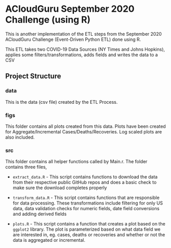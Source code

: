 # ACloudGuru September 2020 Challenge (using R)

This is another implementation of the ETL steps from the September 2020 ACloudGuru Challenge (Event-Driven Python ETL) done using R.

This ETL takes two COVID-19 Data Sources (NY Times and Johns Hopkins), applies some filters/transformations, adds fields and writes the data to a CSV

## Project Structure

### data
This is the data (csv file) created by the ETL Process.

### figs
This folder contains all plots created from this data.  Plots have been created for Aggregate/Incremental Cases/Deaths/Recoveries.  Log scaled plots are also included.

### src
This folder contains all helper functions called by Main.r.  The folder contains three files,

- `extract_data.R` - This script contains functions to download the data from their respective public GitHub repos and does a basic check to make sure the download completes properly

- `transform_data.R` - This script contains functions that are responsible for data processing.  These transformations include filtering for only US data, data validation checks for numeric fields, date field conversions and adding derived fields

- `plots.R` - This script contains a function that creates a plot based on the `ggplot2` library.  The plot is parameterized based on what data field we are interested in, eg. cases, deaths or recoveries and whether or not the data is aggregated or incremental.